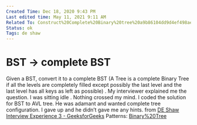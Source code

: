 ```yaml
---
Created Time: Dec 18, 2020 9:43 PM
Last edited time: May 11, 2021 9:11 AM
Related To: Construct%20Complete%20Binary%20tree%20a9b86104dd9d4ef498ae66ade11b620f.md
Status: ok
Tags: de shaw
---
```


# BST → complete BST

Given a BST, convert it to a complete BST (A Tree is a complete Binary Tree if all the levels are completely filled except possibly the last level and the last level has all keys as left as possible) . My interviewer explained me the question. I was sitting idle . Nothing crossed my mind. I coded the solution for BST to AVL tree. He was adamant and wanted complete tree configuration. I gave up and he didn’t gave me any hints. from [DE Shaw Interview Experience 3 - GeeksforGeeks](https://www.notion.so/DE-Shaw-Interview-Experience-3-GeeksforGeeks-27bf5e35c2ec40d6a9028ea5942cda48)
Patterns: [Binary%20Tree](patterns/Binary%20Tree.md)